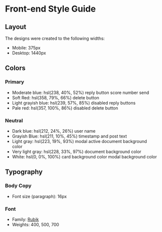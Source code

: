 # Front-end Style Guide

## Layout

The designs were created to the following widths:

- Mobile: 375px
- Desktop: 1440px

## Colors

### Primary

- Moderate blue: hsl(238, 40%, 52%)
  reply button
  score number
  send
- Soft Red: hsl(358, 79%, 66%)
  delete button
- Light grayish blue: hsl(239, 57%, 85%)
  disabled reply buttons
- Pale red: hsl(357, 100%, 86%)
  disabled delete button

### Neutral

- Dark blue: hsl(212, 24%, 26%)
  user name
- Grayish Blue: hsl(211, 10%, 45%)
  timestamp and post text
- Light gray: hsl(223, 19%, 93%)
  modal active document background color
- Very light gray: hsl(228, 33%, 97%)
  document background color
- White: hsl(0, 0%, 100%)
  card background color
  modal background color

## Typography

### Body Copy

- Font size (paragraph): 16px

### Font

- Family: [Rubik](https://fonts.google.com/specimen/Rubik)
- Weights: 400, 500, 700

